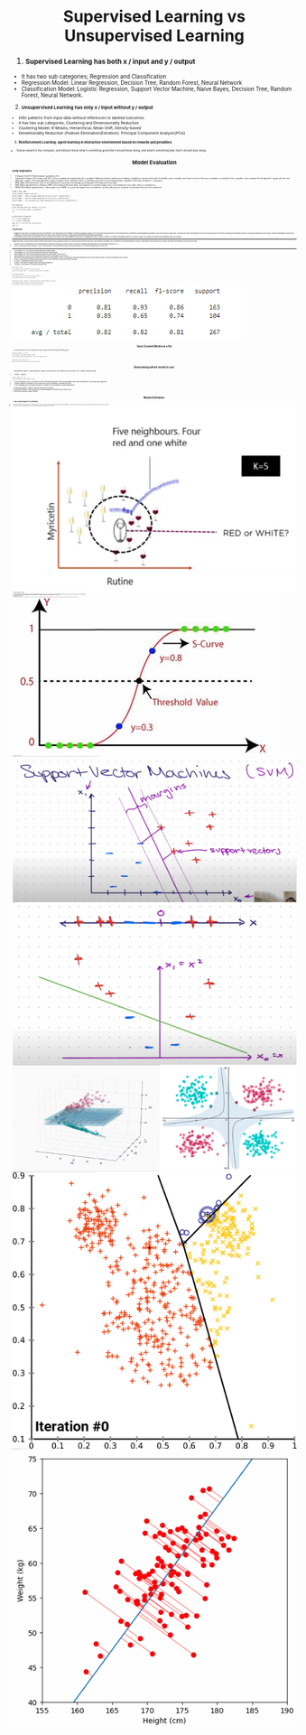 <h1 align="center">Supervised Learning vs Unsupervised Learning</h1>

1. **<small>Supervised Learning has both x / input and y / output**<small>
- It has two sub categories; Regression and Classification
- Regression Model: Linear Regression, Decision Tree, Random Forest, Neural Network
- Classification Model: Logistic Regression, Support Vector Machine, Naive Bayes, Decision Tree, Random Forest, Neural Network.

2. **<small>Unsupervised Learning has only x / input without y / output**<small>
- Infer patterns from input data without references to labeled outcomes.
- It has two sub categories, Clustering and Dimensionality Reduction
- Clustering Model: K-Means, Hierarchical, Mean Shift, Density-based
- Dimentionality Reduction (Feature Elimination/Extration): Principal Component Analysis(PCA) 

3. **<small>Reinforcement Learning: agent learning in interactive environment based on rewards and penalities.**<small>
- Giving reward to the computer, and letting it know what's something good that it should keep doing, and what's something bad, that it should stop doing.

<h1 align="center">Model Evaluation</h1>

**<small>Linear Regression:**<small>
  - R-Square (Coeff of Determination): goodness of fit
  - Adjusted R-Square: 40% means only 40% of the y variable are explained by the x variables. Meaning I need to add more correlated x variables to improve the model. If I added a new x variable, and I want to know if this new x variable is correlated to the y variable, I can compare the old adjusted r square with the new adjusted r square. If the new adjusted r square is higher, then it indicates there is correlation and more of y are explained by x variables. Note that correlation != casuation.
  - MAE (Mean Absolute Error): Sum of all resdiuals/error, and take the average by dividing all of the data points we have.
  - MSE (Mean Squared Error): Similar to MAE, but instead of absolute value, we squared it. It punishes large errors in the prediction, but it gets tricky to compare to y.
  - RMSE (Root Mean Squared Error): Take square root of MSE, so it punishes large errors in prediction, but also allow you to compare to y because they are in the same unit.
```
# MAE, MSE, MAE  
from sklearn import metrics  
print('MAE:', metrics.mean_absolute_error(y_test, prediction))  
print('MSE:', metrics.mean_squared_error(y_test, prediction))  
print('MAE:', np.sqrt(metrics.mean_squared_error(y_test, prediction)))  

# R Squared  
from sklearn.metrics import r2_score  
r2 = r2_score(y_test, y_predict)  
r2  

# Adjusted R Squared  
k = x_test.shape[1]  
n = x_test.shape[0]  
adj_r2 = 1-(1-r2)*(n-1)/(n-k-1)  
adj_r2  
```

**<small>Classification:**<small>
1. Imagine you have class A for apples and class B for bananas. If your model avoid a lot of mistakes in predicting bananas as apples, then your model has high precision. If your model avoid lots of mistakes in predicting apples as bananas, then your model has a high recall. You want your model to aim high for both precision and recall. But if your model is really good at predicting one class, but sucks at predicting the other class, it would be misleading to look at them individually. F1 takes account both precision and recall, high F1 score means your model is doing a good job at predicting both apples and bananas.  
2. There might be some cases you might want to focus on precision over recall or vice versa. Imagine you have class A for aggressive cancer, class for no cancer. The stacks of misleading cancer for no cancer is high, so you want your model to avoid mistaking cancer as no cancer.
---  
Imagine you have 10 pictures and you want to predict which picture is dog, and which picture is not dog. Recall and Precision both have True Positive as numerator, the only difference is their denominator. Precision's denominator uses prediction as your base, and Recall's denominator uses truth as your base.
- Precision: out of 10 total pictures, your model predicted 7 pictures to be dog, but it turns out only 4 out of the 7 pictures are actually dog, this is true positive. Precision is 4/7.
- Recall: Think about truth as your base. Out of 10 total pictures, 6 of the pictures are dog. Out of those 6 pictures, 4 of them are actually dog. So recall is 4/6.
---  
- True Positive (TP): We correctly predicted that they do have disease.
- True Negative (TN): We correctly predicted that they don't have disease.
- False Positive (FP): We incorrectly predicted that they do have disease. (Type 1 error)
- False Negative (FN): We incorrectly predicted that they don't have disease. (Type 2 error)
- Precision: When a positive value is predicted, how often is the prediction correct? The proportion of positive identifications which were actually correct. Think about predictions as your base.
- Recall: The proportion of actual positives which were correctly classified. Think about truth as your base.
- F1 Score: A combination of precision and recall.
- Support: The number of samples each metric was calculated on.
- Accuracy: The accuracy of the model in decimal form.
```
# Accuracy Score
from sklearn.metrics import accuracy_score  
print('Accuracy Score: ', accuracy_score(y_test, y_pred))  

# Confusion Matrix
from sklearn.metrics import confusion_matrix  
confusion_matrix(y_test, predictions)

# Check Precision, Recall, and F1-score using classification report  
from sklearn.metrics import classification_report  
print(classification_report(y_test,predictions))
```
![App Screenshot](https://github.com/HaomingChen1998/Portfolio-Project/blob/main/Learning%20Note/Photo/Log%20Evaluation.png)

<h1 align="center">Save Created Model as a file</h1>

1. You don't want to re-run the model every time, so save it as a file using the following code:
```
# Export model as a file  
from sklearn.externals import joblib  
joblib.dump(created_model_name, 'new_file_name.joblib')
 
# Loading the model again
model = joblib.load('new_file_name.joblib')
```

<h1 align="center">Determining which model to use:</h1>

1. Classification Problem: (Logistic regression, Support Vector Machines (SVM), Random Forest, Decision Tree, k-Nearest Neighbors/KNN):
- Seaborn -> pairplot  
```
import seaborn as sns  
sns.pairplot(df, hue='TARGET CLASS')
```
- If not overlapped too much, use Decision Tree for small dataset, Random Forest for large dataset (Non-linear Classification), these usually take longer time.
- If almost completely overlapped, then use KNN (Non-linear Classification), KNN takes less time.
- If not overlapping, and I can draw a stright line in between, then log regression (Linear classification)
2. Clustering problems: K-Means Clustering, Hierarchical Clustering
3. Regression problems: Linear Regression, Polynomial Regression, Random Forest, Decision Tree
4. Time Series problems: ARIMA, Prophet

<h1 align="center">Model Definition:</h1>

1. **<small>KNN (K-Nearest Neighbors) for Classification**<small>
- Classifies the new data or case based on a similarity measure. It is mostly used to classifies a data point based on how its neighbours are classified. It looks at what's around you, and take the label of the majority that's around you.
- K stands for how many neighbors do we use to judge what the label is. Usually we use 3 or 5 for k.  
![App Screenshot](https://github.com/HaomingChen1998/Portfolio-Project/blob/main/Learning%20Note/Photo/KNN.png)
2. **<small>Naive Bayes for Classification**<small>
-  It describes the probability of an event occurring based on prior knowledge of conditions that might be related to the event. We assume the features are independent of each other which simplifies the calculations, making it a fast and efficient algorithm.
- By ignoring relationships among words, it has high bias. Since it works well in practice, it has low variance. It's often used in identifing Spam vs Normal messages.
3. **<small>Logistic Regression for Classification**<small>
- Used for binary classification problems, where the goal is to predict a binary outcome (e.g. yes or no, true or false, 0 or 1) based on a set of input features. It works by modeling the probability of the binary outcome as a function of the input features using a logistic function, which maps any input value to a value between 0 and 1.
![App Screenshot](https://github.com/HaomingChen1998/Portfolio-Project/blob/main/Learning%20Note/Photo/Log.png)  
4. **<small>SVM (Support Vector Machines) for Classification**<small>
- Finding the optimal hyperplane (i.e. decision boundary) that separates the data into different classes. The hyperplane is chosen such that it maximizes the margin, which is the distance between the hyperplane and the closest data points from each class. SVM can be used for both linearly separable and non-linearly separable data by using different types of kernels that transform the data into a higher dimensional space where it can be linearly separated. SVM is a popular machine learning algorithm due to its ability to handle high-dimensional data, handle non-linear decision boundaries, and its ability to avoid overfitting.
![App Screenshot](https://github.com/HaomingChen1998/Portfolio-Project/blob/main/Learning%20Note/Photo/SVM.png)
Different Dimensions:
![App Screenshot](https://github.com/HaomingChen1998/Portfolio-Project/blob/main/Learning%20Note/Photo/SVM%20different%20dimension.png)
![App Screenshot](https://github.com/HaomingChen1998/Portfolio-Project/blob/main/Learning%20Note/Photo/SVM%20Dimension.gif)  
5. **<small>K-Means Clustering for Classification (Unsupervised Learning without Label / y)**<small>
- Used for clustering data points into groups based on their similarity. The algorithm works by first randomly initializing K cluster centers, where K is the number of clusters desired. Then, for each data point, the algorithm assigns it to the nearest cluster center based on its distance to that center. After all data points are assigned to a cluster, the algorithm updates the cluster centers to be the mean of all the data points in that cluster. The algorithm then iteratively repeats this process of assigning data points to clusters and updating cluster centers until convergence is reached, where the assignment of data points to clusters no longer changes. The result is K clusters of data points that are similar to each other and dissimilar to data points in other clusters. K-means is commonly used for customer segmentation, image segmentation, and anomaly detection.  
![App Screenshot](https://github.com/HaomingChen1998/Portfolio-Project/blob/main/Learning%20Note/Photo/K%20Means.gif)
6. **<small>PCA (Principal Component Analysis), (Unsupervised Learning without Label / y)**<small>
- It is a technique used for dimensionality reduction in machine learning. The goal of PCA is to reduce the number of features in a dataset while retaining as much of the variation in the data as possible.
- PCA works by identifying the directions in which the data varies the most, known as the principal components. It then projects the data onto these principal components, creating a new set of features that capture most of the variation in the original data. The new features are linear combinations of the original features, so they are uncorrelated with each other.
![App Screenshot](https://github.com/HaomingChen1998/Portfolio-Project/blob/main/Learning%20Note/Photo/PCA.gif)
